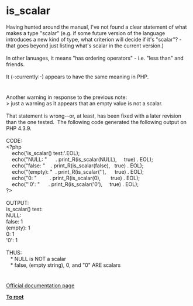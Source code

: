 # is_scalar




<div class="phpcode"><span class="html">
Having hunted around the manual, I&apos;ve not found a clear statement of what makes a type &quot;scalar&quot; (e.g. if some future version of the language introduces a new kind of type, what criterion will decide if it&apos;s &quot;scalar&quot;? - that goes beyond just listing what&apos;s scalar in the current version.)<br><br>In other lanuages, it means &quot;has ordering operators&quot; - i.e. &quot;less than&quot; and friends.<br><br>It (-:currently:-) appears to have the same meaning in PHP.</span>
</div>
  

#


<div class="phpcode"><span class="html">
Another warning in response to the previous note:<br>&gt; just a warning as it appears that an empty value is not a scalar.<br><br>That statement is wrong--or, at least, has been fixed with a later revision than the one tested.&#xA0; The following code generated the following output on PHP 4.3.9.<br><br>CODE:<br><span class="default">&lt;?php<br>&#xA0; &#xA0; </span><span class="keyword">echo(</span><span class="string">&apos;is_scalar() test:&apos;</span><span class="keyword">.</span><span class="default">EOL</span><span class="keyword">);<br>&#xA0; &#xA0; echo(</span><span class="string">&quot;NULL: &quot;&#xA0; &#xA0; &#xA0; </span><span class="keyword">. </span><span class="default">print_R</span><span class="keyword">(</span><span class="default">is_scalar</span><span class="keyword">(</span><span class="default">NULL</span><span class="keyword">),&#xA0; &#xA0;&#xA0; </span><span class="default">true</span><span class="keyword">) . </span><span class="default">EOL</span><span class="keyword">);<br>&#xA0; &#xA0; echo(</span><span class="string">&quot;false: &quot;&#xA0; &#xA0; </span><span class="keyword">. </span><span class="default">print_R</span><span class="keyword">(</span><span class="default">is_scalar</span><span class="keyword">(</span><span class="default">false</span><span class="keyword">),&#xA0;&#xA0; </span><span class="default">true</span><span class="keyword">) . </span><span class="default">EOL</span><span class="keyword">);<br>&#xA0; &#xA0; echo(</span><span class="string">&quot;(empty): &quot;&#xA0; </span><span class="keyword">. </span><span class="default">print_R</span><span class="keyword">(</span><span class="default">is_scalar</span><span class="keyword">(</span><span class="string">&apos;&apos;</span><span class="keyword">),&#xA0; &#xA0; &#xA0; </span><span class="default">true</span><span class="keyword">) . </span><span class="default">EOL</span><span class="keyword">);<br>&#xA0; &#xA0; echo(</span><span class="string">&quot;0: &quot;&#xA0; &#xA0; &#xA0; &#xA0;&#xA0; </span><span class="keyword">. </span><span class="default">print_R</span><span class="keyword">(</span><span class="default">is_scalar</span><span class="keyword">(</span><span class="default">0</span><span class="keyword">),&#xA0; &#xA0; &#xA0;&#xA0; </span><span class="default">true</span><span class="keyword">) . </span><span class="default">EOL</span><span class="keyword">);<br>&#xA0; &#xA0; echo(</span><span class="string">&quot;&apos;0&apos;: &quot;&#xA0; &#xA0; &#xA0; </span><span class="keyword">. </span><span class="default">print_R</span><span class="keyword">(</span><span class="default">is_scalar</span><span class="keyword">(</span><span class="string">&apos;0&apos;</span><span class="keyword">),&#xA0; &#xA0;&#xA0; </span><span class="default">true</span><span class="keyword">) . </span><span class="default">EOL</span><span class="keyword">);<br></span><span class="default">?&gt;<br></span><br>OUTPUT:<br>is_scalar() test:<br>NULL: <br>false: 1<br>(empty): 1<br>0: 1<br>&apos;0&apos;: 1<br><br>THUS:<br>&#xA0;&#xA0; * NULL is NOT a scalar<br>&#xA0;&#xA0; * false, (empty string), 0, and &quot;0&quot; ARE scalars</span>
</div>
  

#

[Official documentation page](https://www.php.net/manual/en/function.is-scalar.php)

**[To root](/README.md)**